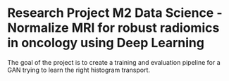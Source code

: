 # Research Project M2 Data Science - Normalize MRI for robust radiomics in oncology using Deep Learning

The goal of the project is to create a training and evaluation pipeline for a GAN trying to learn the right histogram transport.
